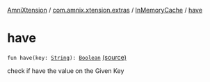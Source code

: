 [AmniXtension](../../index.md) / [com.amnix.xtension.extras](../index.md) / [InMemoryCache](index.md) / [have](./have.md)

# have

`fun have(key: `[`String`](https://kotlinlang.org/api/latest/jvm/stdlib/kotlin/-string/index.html)`): `[`Boolean`](https://kotlinlang.org/api/latest/jvm/stdlib/kotlin/-boolean/index.html) [(source)](https://github.com/AmniX/AmniXTension/tree/master/AmniXtension/src/main/java/com/amnix/xtension/extras/InMemoryCache.kt#L40)

check if have the value on the Given Key

